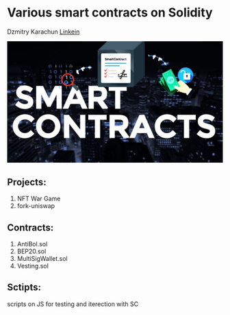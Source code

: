 # Various smart contracts on Solidity

Dzmitry Karachun [Linkein](https://www.linkedin.com/in/dzmitry-karachun/)

![SC](./images/sc.jpg)

## Projects:

1. NFT War Game
2. fork-uniswap

## Contracts:

1. AntiBol.sol
2. BEP20.sol
3. MultiSigWallet.sol
4. Vesting.sol

## Sctipts:

scripts on JS for testing and iterection with SC

